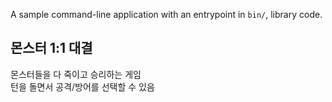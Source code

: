 A sample command-line application with an entrypoint in `bin/`, library code.

## 몬스터 1:1 대결

몬스터들을 다 죽이고 승리하는 게임  
턴을 돌면서 공격/방어를 선택할 수 있음
